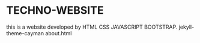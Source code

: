 # TECHNO-WEBSITE
this is a website developed by HTML CSS JAVASCRIPT BOOTSTRAP.
jekyll-theme-cayman
 about.html
 
